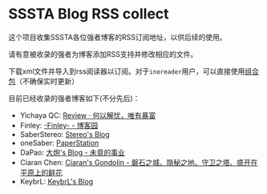 # SSSTA Blog RSS collect

这个项目收集SSSTA各位强者博客的RSS订阅地址，以供后续的使用。

请有意被收录的强者为博客添加RSS支持并修改相应的文件。

下载xml文件并导入到rss阅读器以订阅。对于`inoreader`用户，可以直接使用[组合包](https://www.inoreader.com/bundle/0014cd63d611)（不确保实时更新）

目前已经收录的强者博客如下(不分先后)：

- Yichaya QC: [Review · 何以解忧，唯有暴富](https://www.yichya.review/)
- Finley: [-Finley- - 博客园](https://www.cnblogs.com/Finley)
- SaberStereo: [Stereo's Blog](https://saberstereo.github.io/)
- oneSaber: [PaperStation](https://onesaber.github.io/PaperStation/)
- DaPao: [大炮's Blog - 未竟的事业](https://blog.dapaostudio.com/)
- Ciaran Chen: [Ciaran's Gondolin - 磐石之城、隐秘之地、守卫之塔、盛开在平原上的鲜花](https://blog.ciaran.cn/)
- KeybrL: [KeybrL's Blog](https://blog.keybrl.com/)
